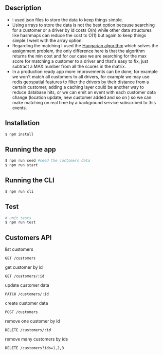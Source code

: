 ## Description
 - I used json files to store the data to keep things simple.
 - Using arrays to store the data is not the best option because searching for a customer or a driver by id costs O(n) while other data structures like hashmaps can reduce the cost to O(1) but again to keep things simple I went with the array option.
 - Regarding the matching I used the [Hungarian algorithm](https://en.wikipedia.org/wiki/Hungarian_algorithm) which solves the assignment problem, the only difference here is that the algorithm returns the min cost and for our case we are searching for the max score for matching a customer to a driver and that's easy to fix, just subtract a MAX number from all the scores in the matrix.
 - In a production ready app more improvements can be done, for example we won't match all customers to all drivers, for example we may use redis geospatial features to filter the drivers by their distance from a certain customer, adding a caching layer could be another way to reduce database hits, or we can emit an event with each customer data change (location update, new customer added and so on ) so we can make matching on real time by a background service subscribed to this events.



## Installation

```bash
$ npm install
```

## Running the app

```bash
$ npm run seed #seed the customers data
$ npm run start
```

## Running the CLI

```bash
$ npm run cli
```

## Test

```bash
# unit tests
$ npm run test

```

## Customers API
list customers
```
GET /customers
```

get customer by id
```
GET /customers/:id
```

update customer data
```
PATCH /customers/:id
```

create customer data
```
POST /customers
```

remove one customer by id
```
DELETE /customers/:id
```

remove many customers by ids
```
DELETE /customers?ids=1,2,3
```
